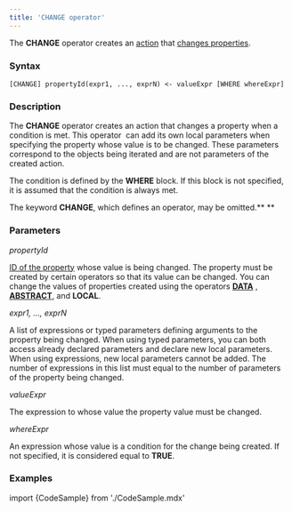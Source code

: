 ```yaml
---
title: 'CHANGE operator'
---
```


The **CHANGE** operator creates an [action](Actions.md) that [changes properties](Property_change_CHANGE.md).

### Syntax

    [CHANGE] propertyId(expr1, ..., exprN) <- valueExpr [WHERE whereExpr]

### Description

The **CHANGE** operator creates an action that changes a property when a condition is met. This operator  can add its own local parameters when specifying the property whose value is to be changed. These parameters correspond to the objects being iterated and are not parameters of the created action. 

The condition is defined by the **WHERE** block. If this block is not specified, it is assumed that the condition is always met. 

The keyword **CHANGE**, which defines an operator, may be omitted.** **

### Parameters

*propertyId*

[ID of the property](IDs.md#propertyid-broken) whose value is being changed. The property must be created by certain operators so that its value can be changed. You can change the values of properties created using the operators **[DATA](DATA_operator.md)** , **[ABSTRACT](ABSTRACT_operator.md)**, and **LOCAL**.

*expr1, ..., exprN*

A list of expressions or typed parameters defining arguments to the property being changed. When using typed parameters, you can both access already declared parameters and declare new local parameters. When using expressions, new local parameters cannot be added. The number of expressions in this list must equal to the number of parameters of the property being changed. 

*valueExpr*

The expression to whose value the property value must be changed.

*whereExpr*

An expression whose value is a condition for the change being created. If not specified, it is considered equal to **TRUE**.

### Examples


import {CodeSample} from './CodeSample.mdx'

<CodeSample url="https://documentation.lsfusion.org/sample?file=ActionSample&block=assign"/>

  
